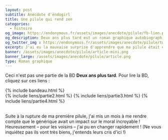 ```yaml
---
layout: post
subtitle: Anecdote d'endogirl
title: Une pilule qui rend zen
categories:
  - histoire
og_image: https://endonymous.fr/assets/images/anecdote/pilule/fb-lien.png
og_description: Deux ans plus tard est un roman graphique autobiographique sur l'endométriose.
og_twitter_img : https://endonymous.fr/assets/images/anecdote/pilule/twitter.png
excerpt: J'ai eu la mauvaise surprise d'apprendre que ma pilule était en rupture. Mais pas de problème le générique c'est presque pareil…
banner: /assets/images/anecdote/pilule/article-mini.png
banner_large: /assets/images/anecdote/pilule/article.png
type: Roman graphique
---
```


Ceci n'est pas une partie de la BD **Deux ans plus tard**. Pour lire la BD, cliquez sur ces liens :
<div>
    {% include bandeau.html %}
    <div class="flex-link">
        {% include liens/partie2.html %}
        {% include liens/partie3.html %}
        {% include liens/partie4.html %}
    </div>
</div>
<div class="graph">
    <img src="/assets/images/anecdote/pilule/hs-(1).png" alt="">
    <img src="/assets/images/anecdote/pilule/hs-(2).png" alt="">
    <img src="/assets/images/anecdote/pilule/hs-(3).png" alt="">
    <img src="/assets/images/anecdote/pilule/hs-(4).png" alt="">
    <img src="/assets/images/anecdote/pilule/hs-(5).png" alt="">
    <img src="/assets/images/anecdote/pilule/hs-(6).png" alt="">
    <img src="/assets/images/anecdote/pilule/hs-(7).png" alt="">
</div>

Suite à la rupture de ma première pilule, j'ai mis un mois à me rendre compte que le générique avait un impact sur le moral incroyable ! Heureusement &ndash; pour les voisins &ndash; j'ai pu en changer rapidement ! (Ne vous inquiétez pas ils vont très biens, j'entends leurs cris d'ici !)



